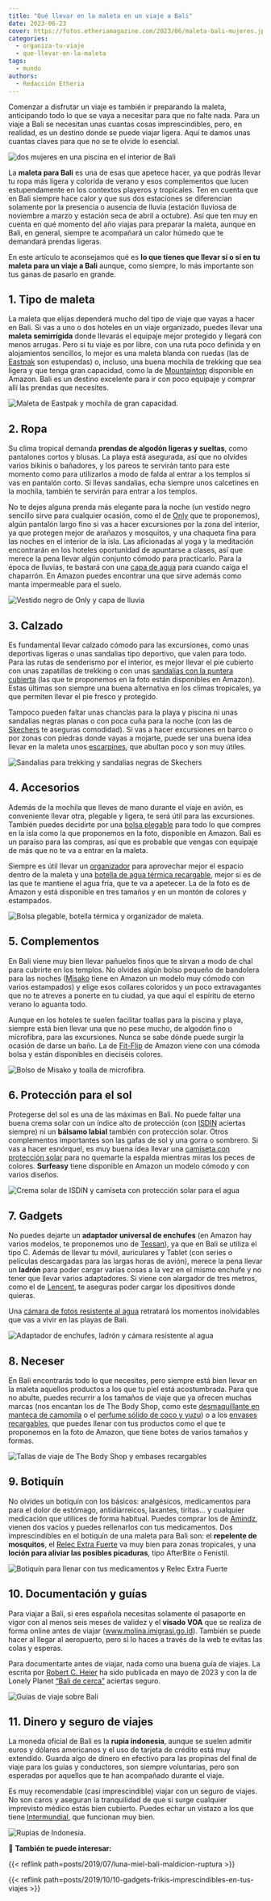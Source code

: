 ```yaml
---
title: "Qué llevar en la maleta en un viaje a Bali"
date: 2023-06-23
cover: https://fotos.etheriamagazine.com/2023/06/maleta-bali-mujeres.jpg
categories: 
  - organiza-tu-viaje
  - que-llevar-en-la-maleta
tags: 
  - mundo
authors: 
  - Redacción Etheria
---
```


Comenzar a disfrutar un viaje es también ir preparando la maleta, anticipando todo lo 
que se vaya a necesitar para que no falte nada. Para un viaje a Bali se necesitan unas 
cuantas cosas imprescindibles, pero, en realidad, es un destino donde se puede viajar 
ligera. Aquí te damos unas cuantas claves para que no se te olvide lo esencial. 

![dos mujeres en una piscina en el interior de Bali](https://fotos.etheriamagazine.com/2023/06/maleta-bali-mujeres.jpg "A Bali tienes que llevar sobre todo las ganas de pasarlo bien.")

La **maleta para Bali** es una de esas que apetece hacer, ya que podrás llevar tu ropa 
más ligera y colorida de verano y esos complementos que lucen estupendamente en los 
contextos playeros y tropicales. Ten en cuenta que en Bali siempre hace calor y que sus 
dos estaciones se diferencian solamente por la presencia o ausencia de lluvia (estación 
lluviosa de noviembre a marzo y estación seca de abril a octubre). Así que ten muy en 
cuenta en qué momento del año viajas para preparar la maleta, aunque en Bali, en 
general, siempre te acompañará un calor húmedo que te demandará prendas ligeras. 

En este artículo te aconsejamos qué es **lo que tienes que llevar sí o sí en tu maleta 
para un viaje a Bali** aunque, como siempre, lo más importante son tus ganas de pasarlo 
en grande. 

## 1\. Tipo de maleta

La maleta que elijas dependerá mucho del tipo de viaje que vayas a hacer en Bali. Si vas 
a uno o dos hoteles en un viaje organizado, puedes llevar una **maleta semirrígida** 
donde llevarás el equipaje mejor protegido y llegará con menos arrugas. Pero si tu viaje 
es por libre, con una ruta poco definida y en alojamientos sencillos, lo mejor es una 
maleta blanda con ruedas (las de [Eastpak](https://amzn.to/3WY2otn) son estupendas) o, 
incluso, una buena mochila de trekking que sea ligera y que tenga gran capacidad, como 
la de [Mountaintop](https://amzn.to/43AU6tG) disponible en Amazon. Bali es un destino 
excelente para ir con poco equipaje y comprar allí las prendas que necesites. 

![Maleta de Eastpak y mochila de gran capacidad.](https://fotos.etheriamagazine.com/2023/06/maleta-bali-maletas.jpg "Maleta de Eastpak y mochila de gran capacidad.")

## 2\. Ropa

Su clima tropical demanda **prendas de algodón ligeras y sueltas**, como pantalones 
cortos y blusas. La playa está asegurada, así que no olvides varios bikinis o bañadores, 
y los pareos te servirán tanto para este momento como para utilizarlos a modo de falda 
al entrar a los templos si vas en pantalón corto. Si llevas sandalias, echa siempre unos 
calcetines en la mochila, también te servirán para entrar a los templos. 

No te dejes alguna prenda más elegante para la noche (un vestido negro sencillo sirve 
para cualquier ocasión, como el de [Only](https://amzn.to/3oX2LYm) que te proponemos), 
algún pantalón largo fino si vas a hacer excursiones por la zona del interior, ya que 
protegen mejor de arañazos y mosquitos, y una chaqueta fina para las noches en el 
interior de la isla. Las aficionadas al yoga y la meditación encontrarán en los hoteles 
oportunidad de apuntarse a clases, así que merece la pena llevar algún conjunto cómodo 
para practicarlo. Para la época de lluvias, te bastará con una [capa de 
agua](https://amzn.to/3qCnyRx) para cuando caiga el chaparrón. En Amazon puedes 
encontrar una que sirve además como manta impermeable para el suelo. 

![Vestido negro de Only y capa de lluvia](https://fotos.etheriamagazine.com/2023/06/bali-maleta-ropa.jpg "Vestido negro de Only y capa de lluvia que se usa también como manta disponibles en Amazon.")

## 3\. Calzado

Es fundamental llevar calzado cómodo para las excursiones, como unas deportivas ligeras 
o unas sandalias tipo deportivo, que valen para todo. Para las rutas de senderismo por 
el interior, es mejor llevar el pie cubierto con unas zapatillas de trekking o con unas 
[sandalias con la puntera cubierta](https://amzn.to/43YcVqJ) (las que te proponemos en 
la foto están disponibles en Amazon). Estas últimas son siempre una buena alternativa en 
los climas tropicales, ya que permiten llevar el pie fresco y protegido. 

Tampoco pueden faltar unas chanclas para la playa y piscina ni unas sandalias negras 
planas o con poca cuña para la noche (con las de [Skechers](https://amzn.to/3WZgdaX) te 
aseguras comodidad). Si vas a hacer excursiones en barco o por zonas con piedras donde 
vayas a mojarte, puede ser una buena idea llevar en la maleta unos 
[escarpines](https://amzn.to/3p2AJLc), que abultan poco y son muy útiles. 

![Sandalias para trekking y sandalias negras de Skechers](https://fotos.etheriamagazine.com/2023/06/maleta-bali-calzado.jpg "Sandalias para trekking y sandalias negras de Skechers, disponibles en Amazon.")

## 4\. Accesorios

Además de la mochila que lleves de mano durante el viaje en avión, es conveniente llevar 
otra, plegable y ligera, te será útil para las excursiones. También puedes decidirte por 
una [bolsa plegable](https://amzn.to/3qFRkVB) para todo lo que compres en la isla como 
la que proponemos en la foto, disponible en Amazon. Bali es un paraíso para las compras, 
así que es probable que vengas con equipaje de más que no te va a entrar en la maleta. 

Siempre es útil llevar un [organizador](https://amzn.to/3N3vK4R) para aprovechar mejor 
el espacio dentro de la maleta y una [botella de agua térmica 
recargable](https://amzn.to/45Vuycv), mejor si es de las que te mantiene el agua fría, 
que te va a apetecer. La de la foto es de Amazon y está disponible en tres tamaños y en 
un montón de colores y estampados. 

![Bolsa plegable, botella térmica y organizador de maleta.](https://fotos.etheriamagazine.com/2023/06/maleta-bali-complementos.jpg "Bolsa plegable, botella térmica y organizador de maleta.")

## 5\. Complementos

En Bali viene muy bien llevar pañuelos finos que te sirvan a modo de chal para cubrirte 
en los templos. No olvides algún bolso pequeño de bandolera para las noches 
([Misako](https://amzn.to/45W4Og6) tiene en Amazon un modelo muy cómodo con varios 
estampados) y elige esos collares coloridos y un poco extravagantes que no te atreves a 
ponerte en tu ciudad, ya que aquí el espíritu de eterno verano lo aguanta todo. 

Aunque en los hoteles te suelen facilitar toallas para la piscina y playa, siempre está 
bien llevar una que no pese mucho, de algodón fino o microfibra, para las excursiones. 
Nunca se sabe dónde puede surgir la ocasión de darse un baño. La de 
[Fit-Flip](https://amzn.to/3NrsDVX) de Amazon viene con una cómoda bolsa y están 
disponibles en dieciséis colores. 

![Bolso de Misako y toalla de microfibra.](https://fotos.etheriamagazine.com/2023/06/maleta-bali-accesorios.jpg "Bolso de Misako y toalla de microfibra.")

## 6\. Protección para el sol

Protegerse del sol es una de las máximas en Bali. No puede faltar una buena crema solar 
con un índice alto de protección (con [ISDIN](https://amzn.to/3J8a86n) aciertas siempre) 
ni un **bálsamo labial** también con protección solar. Otros complementos importantes 
son las gafas de sol y una gorra o sombrero. Si vas a hacer esnórquel, es muy buena idea 
llevar una [camiseta con protección solar](https://amzn.to/3p3Wl9R) para no quemarte la 
espalda mientras miras los peces de colores. **Surfeasy** tiene disponible en Amazon un 
modelo cómodo y con varios diseños. 

![Crema solar de ISDIN y camiseta con protección solar para el agua](https://fotos.etheriamagazine.com/2023/06/bali-maleta-proteccion-solar.jpg "Crema solar de ISDIN y camiseta con protección solar para el agua.")

## 7\. Gadgets

No puedes dejarte un **adaptador universal de enchufes** (en Amazon hay varios modelos, 
te proponemos uno de [Tessan](https://amzn.to/3CmWmJ1)), ya que en Bali se utiliza el 
tipo C. Además de llevar tu móvil, auriculares y Tablet (con series o películas 
descargadas para las largas horas de avión), merece la pena llevar un **ladrón** para 
poder cargar varias cosas a la vez en el mismo enchufe y no tener que llevar varios 
adaptadores. Si viene con alargador de tres metros, como el de 
[Lencent](https://amzn.to/3Jao0wG), te aseguras poder cargar los dipositivos donde 
quieras. 

Una [cámara de fotos resistente al agua](https://amzn.to/3J7DC46) retratará los momentos 
inolvidables que vas a vivir en las playas de Bali. 

![Adaptador de enchufes, ladrón y cámara resistente al agua](https://fotos.etheriamagazine.com/2023/06/maleta-bali-gadgets.jpg "Adaptador de enchufes, ladrón y cámara resistente al agua.")

## 8\. Neceser

En Bali encontrarás todo lo que necesites, pero siempre está bien llevar en la maleta 
aquellos productos a los que tu piel está acostumbrada. Para que no abulte, puedes 
recurrir a los tamaños de viaje que ya ofrecen muchas marcas (nos encantan los de The 
Body Shop, como este [desmaquillante en manteca de camomila](https://tidd.ly/43DcS3E) o 
el [perfume sólido de coco y yuzu](https://tidd.ly/3qJyhda)) o a los [envases 
recargables](https://amzn.to/42CqWcD), que puedes llenar con tus productos como el que 
te proponemos en la foto de Amazon, que tiene botes de varios tamaños y formas. 

![Tallas de viaje de The Body Shop y embases recargables](https://fotos.etheriamagazine.com/2023/06/maleta-bali-neceser.jpg "Tallas de viaje de The Body Shop y embases recargables de Amazon.")

## 9\. Botiquín

No olvides un botiquín con los básicos: analgésicos, medicamentos para para el dolor de 
estómago, antidiarreicos, laxantes, tiritas… y cualquier medicación que utilices de 
forma habitual. Puedes comprar los de [Amindz](https://amzn.to/3J8cIcz), vienen dos 
vacíos y puedes rellenarlos con tus medicamentos. Dos imprescindibles en el botiquín de 
una maleta para Bali son: el **repelente de mosquitos**, el [Relec Extra 
Fuerte](https://amzn.to/3NoKH2P) va muy bien para zonas tropicales, y una **loción para 
aliviar las posibles picaduras**, tipo AfterBite o Fenistil. 

![Botiquín para llenar con tus medicamentos y Relec Extra Fuerte](https://fotos.etheriamagazine.com/2023/06/maleta-bali-botiquin.jpg "Botiquín para llenar con tus medicamentos y Relec Extra Fuerte.")

## 10\. Documentación y guías

Para viajar a Bali, si eres española necesitas solamente el pasaporte en vigor con al 
menos seis meses de validez y el **visado VOA** que se realiza de forma online antes de 
viajar (www.molina.imigrasi.go.id). También se puede hacer al llegar al aeropuerto, pero 
si lo haces a través de la web te evitas las colas y esperas. 

Para documentarte antes de viajar, nada como una buena guía de viajes. La escrita por 
[Robert C. Heier](https://amzn.to/3oXhrGX) ha sido publicada en mayo de 2023 y con la de 
Lonely Planet [“Bali de cerca”](https://amzn.to/42DCg8d) aciertas seguro. 

![Guías de viaje sobre Bali](https://fotos.etheriamagazine.com/2023/06/maleta-bali-guias-viaje.jpg "Guías de viaje sobre Bali.")

## 11\. Dinero y seguro de viajes

La moneda oficial de Bali es la **rupia indonesia**, aunque se suelen admitir euros y 
dólares americanos y el uso de tarjeta de crédito está muy extendido. Guarda algo de 
dinero en efectivo para las propinas del final de viaje para los guías y conductores, 
son siempre voluntarias, pero son esperadas por aquellos que te han acompañado durante 
el viaje. 

Es muy recomendable (casi imprescindible) viajar con un seguro de viajes. No son caros y 
aseguran la tranquilidad de que si surge cualquier imprevisto médico estás bien 
cubierto. Puedes echar un vistazo a los que tiene 
[Intermundial](https://clk.tradedoubler.com/click?p=281568&a=3132464&url=https%3A%2F%2Fwww.intermundial.es%2F), 
que funcionan muy bien. 

![Rupias de Indonesia.](https://fotos.etheriamagazine.com/2023/06/maleta-bali-rupias-indonesias.jpg "Rupias de Indonesia.")

📌 **También te puede interesar:** 

{{< reflink path=posts/2019/07/luna-miel-bali-maldicion-ruptura >}} 

{{< reflink path=posts/2019/10/10-gadgets-frikis-imprescindibles-en-tus-viajes >}}
